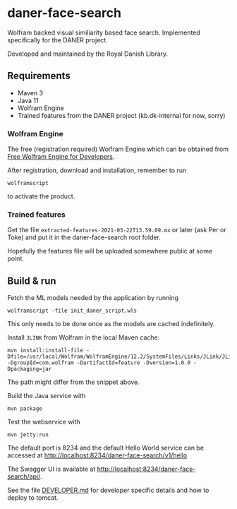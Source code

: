 # daner-face-search

Wolfram backed visual similiarity based face search. Implemented specifically for the DANER project.

Developed and maintained by the Royal Danish Library.

## Requirements

* Maven 3                                  
* Java 11
* Wolfram Engine
* Trained features from the DANER project (kb.dk-internal for now, sorry)

### Wolfram Engine  

The free (registration required) Wolfram Engine which can be obtained from [Free Wolfram Engine for Developers](https://www.wolfram.com/engine/).

After registration, download and installation, remember to run
```
wolframscript
```
to activate the product.

### Trained features

Get the file `extracted-features-2021-03-22T13.59.09.mx` or later (ask Per or Toke) and put it in the daner-face-search
root folder.

Hopefully the features file will be uploaded somewhere public at some point.

## Build & run

Fetch the ML models needed by the application by running
```
wolframscript -file init_daner_script.wls
```
This only needs to be done once as the models are cached indefinitely.


Install `JLINK` from Wolfram in the local Maven cache:
```
mvn install:install-file -Dfile=/usr/local/Wolfram/WolframEngine/12.2/SystemFiles/Links/JLink/JLink.jar -DgroupId=com.wolfram -DartifactId=feature -Dversion=1.0.0 -Dpackaging=jar
```
The path might differ from the snippet above.



Build the Java service with
``` 
mvn package
```

Test the webservice with
```
mvn jetty:run
```

The default port is 8234 and the default Hello World service can be accessed at
<http://localhost:8234/daner-face-search/v1/hello>

The Swagger UI is available at <http://localhost:8234/daner-face-search/api/>. 

See the file [DEVELOPER.md](DEVELOPER.md) for developer specific details and how to deploy to tomcat.
